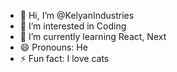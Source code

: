 - 👋 Hi, I’m @KelyanIndustries
- 👀 I’m interested in Coding
- 🌱 I’m currently learning React, Next
- 😄 Pronouns: He
- ⚡ Fun fact: I love cats

<!---
KelyanIndustries/KelyanIndustries is a ✨ special ✨ repository because its `README.md` (this file) appears on your GitHub profile.
You can click the Preview link to take a look at your changes.
--->

